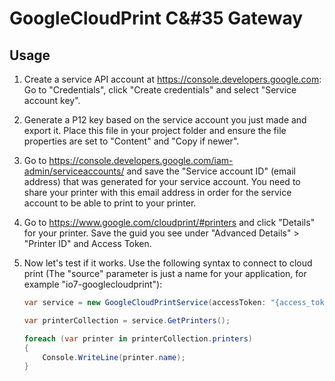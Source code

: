 # GoogleCloudPrint C&#35 Gateway

## Usage

1. Create a service API account at https://console.developers.google.com:
  Go to "Credentials", click "Create credentials" and select "Service account key".
2. Generate a P12 key based on the service account you just made and export it. Place this file in your project folder and ensure the file properties are set to "Content" and "Copy if newer".
3. Go to https://console.developers.google.com/iam-admin/serviceaccounts/ and save the "Service account ID" (email address) that was generated for your service account. You need to share your printer with this email address in order for the service account to be able to print to your printer.
4. Go to https://www.google.com/cloudprint/#printers and click "Details" for your printer.  Save the guid you see under "Advanced Details" > "Printer ID" and Access Token.
5. Now let's test if it works. Use the following syntax to connect to cloud print (The "source" parameter is just a name for your application, for example "io7-googlecloudprint"):

    ```csharp
    var service = new GoogleCloudPrintService(accessToken: "{access_token_provided_by_server}");

    var printerCollection = service.GetPrinters();
    
    foreach (var printer in printerCollection.printers)
    {
        Console.WriteLine(printer.name);
    }
    ```
